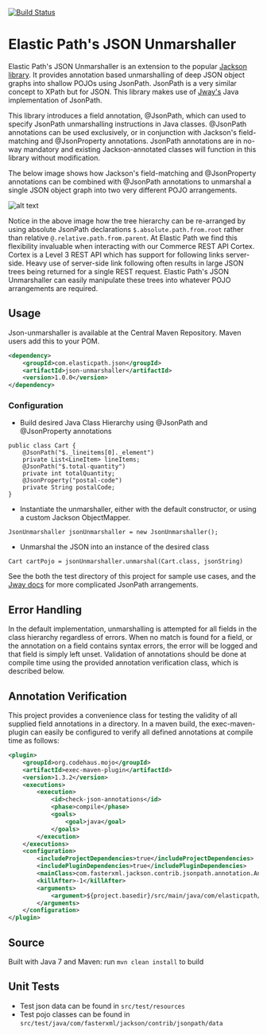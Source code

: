 [![Build Status](https://api.travis-ci.org/elasticpath/json-unmarshaller.png)](https://travis-ci.org/elasticpath/json-unmarshaller)

# Elastic Path's JSON Unmarshaller

Elastic Path's JSON Unmarshaller is an extension to the popular [Jackson library](https://github.com/FasterXML/jackson). It provides annotation 
based unmarshalling of deep JSON object graphs into shallow POJOs using JsonPath. JsonPath is a very similar concept to XPath but for JSON. 
This library makes use of [Jway's](https://github.com/jayway/JsonPath) Java implementation of JsonPath. 

This library introduces a field annotation, @JsonPath, which can used to specify JsonPath unmarshalling instructions in Java classes. @JsonPath
 annotations can be used exclusively, or in conjunction with Jackson's field-matching and @JsonProperty annotations. JsonPath annotations are in
 no-way mandatory and existing Jackson-annotated classes will function in this library without modification.

The below image shows how Jackson's field-matching and @JsonProperty annotations can be combined with @JsonPath annotations to unmarshal 
a single JSON object graph into two very different POJO arrangements. 
 
![alt text](https://cloud.githubusercontent.com/assets/868640/6225115/ae7be7b2-b63a-11e4-9d76-a23227bf82d3.png "Sample Unmarshalling")

Notice in the above image how the tree hierarchy can be re-arranged by using absolute JsonPath declarations `$.absolute.path.from.root` 
rather than relative `@.relative.path.from.parent`. At Elastic Path we find this flexibility invaluable when interacting with our Commerce 
REST API Cortex. Cortex is a Level 3 REST API which has support for following links server-side. Heavy use of server-side link following often 
results in large JSON trees being returned for a single REST request. Elastic Path's JSON Unmarshaller can easily manipulate these trees into 
whatever POJO arrangements are required.

## Usage
Json-unmarshaller is available at the Central Maven Repository. Maven users add this to your POM.

```xml
<dependency>
	<groupId>com.elasticpath.json</groupId>
	<artifactId>json-unmarshaller</artifactId>
    <version>1.0.0</version>
</dependency>
```  
### Configuration
* Build desired Java Class Hierarchy using @JsonPath and @JsonProperty annotations
```
public class Cart {
	@JsonPath("$._lineitems[0]._element")
	private List<LineItem> lineItems;
	@JsonPath("$.total-quantity")
	private int totalQuantity;
	@JsonProperty("postal-code")
    private String postalCode;
}
```
* Instantiate the unmarshaller, either with the default constructor, or using a custom Jackson ObjectMapper.
```
JsonUnmarshaller jsonUnmarshaller = new JsonUnmarshaller();
```
* Unmarshal the JSON into an instance of the desired class 
``` 
Cart cartPojo = jsonUnmarshaller.unmarshal(Cart.class, jsonString) 
``` 

See the both the test directory of this project for sample use cases, and the [Jway docs](https://github.com/jayway/JsonPath/blob/master/README.md#operators) 
for more complicated JsonPath arrangements.

## Error Handling
In the default implementation, unmarshalling is attempted for all fields in the class hierarchy regardless of errors. When no match is found 
for a field, or the annotation on a field contains syntax errors, the error will be logged and that field is simply left unset. Validation of 
 annotations should be done at compile time using the provided annotation verification class, which is described below.

## Annotation Verification
This project provides a convenience class for testing the validity of all supplied field annotations in a directory. In a maven build, the
exec-maven-plugin can easily be configured to verify all defined annotations at compile time as follows:
```xml
<plugin>
	<groupId>org.codehaus.mojo</groupId>
	<artifactId>exec-maven-plugin</artifactId>
	<version>1.3.2</version>
	<executions>
		<execution>
			<id>check-json-annotations</id>
			<phase>compile</phase>
			<goals>
				<goal>java</goal>
			</goals>
		</execution>
	</executions>
	<configuration>
		<includeProjectDependencies>true</includeProjectDependencies>
		<includePluginDependencies>true</includePluginDependencies>
		<mainClass>com.fasterxml.jackson.contrib.jsonpath.annotation.AnnotationVerifier</mainClass>
		<killAfter>-1</killAfter>
		<arguments>
			<argument>${project.basedir}/src/main/java/com/elasticpath/</argument>
		</arguments>
	</configuration>
</plugin>
```
## Source
Built with Java 7 and Maven:
run `mvn clean install` to build

## Unit Tests
* Test json data can be found in `src/test/resources`
* Test pojo classes can be found in `src/test/java/com/fasterxml/jackson/contrib/jsonpath/data`



